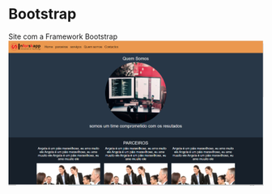 # Bootstrap
Site com a Framework Bootstrap
<img src="https://github.com/Afonso-sk/Bootstrap/blob/main/img/imgb.PNG">
